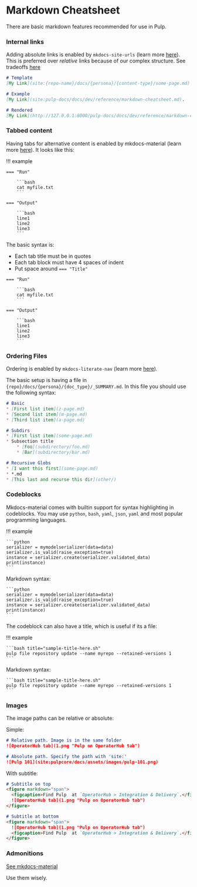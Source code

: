 # Markdown Cheatsheet

There are basic markdown features recommended for use in Pulp.

### Internal links

Adding absolute links is enabled by `mkdocs-site-urls`
(learn more [here](https://github.com/octoprint/mkdocs-site-urls)).
This is preferred over *relative* links because of our complex structure. See tradeoffs [here](https://github.com/pulp/pulp-docs/issues/2)

```markdown
# Template
[My Link](site:{repo-name}/docs/{persona}/{content-type}/some-page.md).

# Example
[My Link](site:pulp-docs/docs/dev/reference/markdown-cheatsheet.md).

# Rendered
[My Link](http://127.0.0.1:8000/pulp-docs/docs/dev/reference/markdown-cheatsheet/).
```

### Tabbed content

Having tabs for alternative content is enabled by mkdocs-material
(learn more [here](https://squidfunk.github.io/mkdocs-material/reference/content-tabs/#usage)).
It looks like this:

!!! example

    === "Run"

        ```bash
        cat myfile.txt
        ```

    === "Output"

        ```bash
        line1
        line2
        line3
        ```

The basic syntax is:

- Each tab title must be in quotes
- Each tab block must have 4 spaces of indent
- Put space around `=== "Title"`

```` title="sample-tabbed-content.md"
=== "Run"

    ```bash
    cat myfile.txt
    ```

=== "Output"

    ```bash
    line1
    line2
    line3
    ```
````


### Ordering Files

Ordering is enabled by `mkdocs-literate-nav`
(learn more [here](https://oprypin.github.io/mkdocs-literate-nav/reference.html)).

The basic setup is having a file in `{repo}/docs/{persona}/{doc_type}/_SUMMARY.md`.
In this file you should use the following syntax:

```markdown title="pulp_plugin/docs/user/guides/_SUMMARY.md"
# Basic
* [First list item](z-page.md)
* [Second list item](m-page.md)
* [Third list item](a-page.md)

# Subdirs
* [First list item](some-page.md)
* Subsection title
    * [Foo](subdirectory/foo.md)
    * [Bar](subdirectory/bar.md)

# Recursive Globs
* [I want this first](some-page.md)
* *.md
* [This last and recurse this dir](other/)
```

### Codeblocks

Mkdocs-material comes with builtin support for syntax highlighting in codeblocks.
You may use `python`, `bash`, `yaml`, `json`, `yaml` and most popular programming languages.

!!! example

    ```python
    serializer = mymodelserializer(data=data)
    serializer.is_valid(raise_exception=true)
    instance = serializer.create(serializer.validated_data)
    print(instance)
    ```

Markdown syntax:

````
```python
serializer = mymodelserializer(data=data)
serializer.is_valid(raise_exception=true)
instance = serializer.create(serializer.validated_data)
print(instance)
```
````

The codeblock can also have a title, which is useful if its a file:

!!! example

    ```bash title="sample-title-here.sh"
    pulp file repository update --name myrepo --retained-versions 1
    ```

Markdown syntax:

````
```bash title="sample-title-here.sh"
pulp file repository update --name myrepo --retained-versions 1
```
````

### Images

The image paths can be relative or absolute:

Simple:

```markdown
# Relative path. Image is in the same folder
![OperatorHub tab](1.png "Pulp on OperatorHub tab")

# Absolute path. Specify the path with 'site:'
![Pulp 101](site:pulpcore/docs/assets/images/pulp-101.png)
```

With subtitle:

```markdown
# Subtitle on top
<figure markdown="span">
  <figcaption>Find Pulp  at `OperatorHub > Integration & Delivery`.</figcaption>
  ![OperatorHub tab](1.png "Pulp on OperatorHub tab")
</figure>

# Subtitle at bottom
<figure markdown="span">
  ![OperatorHub tab](1.png "Pulp on OperatorHub tab")
  <figcaption>Find Pulp  at `OperatorHub > Integration & Delivery`.</figcaption>
</figure>
```

### Admonitions

[See mkdocs-material](https://squidfunk.github.io/mkdocs-material/reference/admonitions/#supported-types)

Use them wisely.
